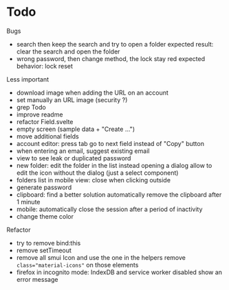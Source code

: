 # Todo
Bugs
- search then keep the search and try to open a folder
  expected result: clear the search and open the folder
- wrong password, then change method, the lock stay red
  expected behavior: lock reset

Less important
- download image when adding the URL on an account
- set manually an URL image (security ?)
- grep Todo
- improve readme
- refactor Field.svelte
- empty screen (sample data + "Create ...")
- move additional fields
- account editor: press tab go to next field instead of "Copy" button
- when entering an email, suggest existing email
- view to see leak or duplicated password
- new folder: edit the folder in the list instead opening a dialog
  allow to edit the icon without the dialog (just a select component)
- folders list in mobile view: close when clicking outside
- generate password
- clipboard: find a better solution
  automatically remove the clipboard after 1 minute
- mobile: automatically close the session after a period of inactivity
- change theme color

Refactor
- try to remove bind:this
- remove setTimeout
- remove all smui Icon and use the one in the helpers
  remove `class="material-icons"` on those elements
- firefox in incognito mode: IndexDB and service worker disabled
  show an error message
